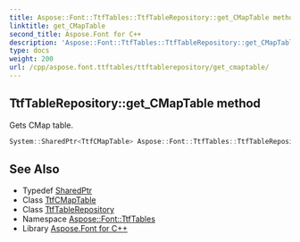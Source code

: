 ```yaml
---
title: Aspose::Font::TtfTables::TtfTableRepository::get_CMapTable method
linktitle: get_CMapTable
second_title: Aspose.Font for C++
description: 'Aspose::Font::TtfTables::TtfTableRepository::get_CMapTable method. Gets CMap table in C++.'
type: docs
weight: 200
url: /cpp/aspose.font.ttftables/ttftablerepository/get_cmaptable/
---
```

## TtfTableRepository::get_CMapTable method


Gets CMap table.

```cpp
System::SharedPtr<TtfCMapTable> Aspose::Font::TtfTables::TtfTableRepository::get_CMapTable() const
```

## See Also

* Typedef [SharedPtr](../../../system/sharedptr/)
* Class [TtfCMapTable](../../ttfcmaptable/)
* Class [TtfTableRepository](../)
* Namespace [Aspose::Font::TtfTables](../../)
* Library [Aspose.Font for C++](../../../)
